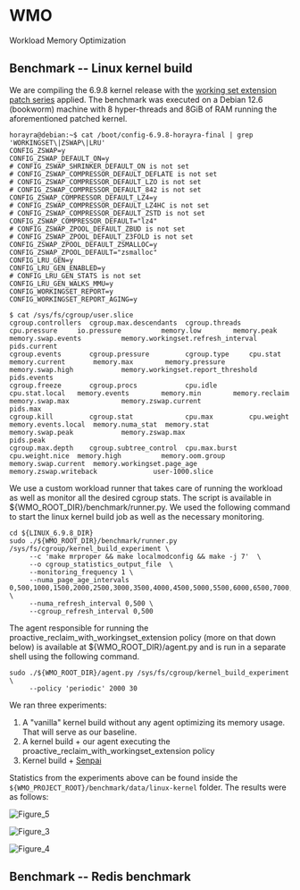 # WMO
Workload Memory Optimization

## Benchmark -- Linux kernel build
   
We are compiling the 6.9.8 kernel release with the [working set extension patch series](https://patchwork.kernel.org/project/linux-mm/list/?series=858486) applied.
The benchmark was executed on a Debian 12.6 (bookworm) machine with 8 hyper-threads and 8GiB of RAM running the aforementioned patched kernel.
```
horayra@debian:~$ cat /boot/config-6.9.8-horayra-final | grep 'WORKINGSET\|ZSWAP\|LRU'
CONFIG_ZSWAP=y
CONFIG_ZSWAP_DEFAULT_ON=y
# CONFIG_ZSWAP_SHRINKER_DEFAULT_ON is not set
# CONFIG_ZSWAP_COMPRESSOR_DEFAULT_DEFLATE is not set
# CONFIG_ZSWAP_COMPRESSOR_DEFAULT_LZO is not set
# CONFIG_ZSWAP_COMPRESSOR_DEFAULT_842 is not set
CONFIG_ZSWAP_COMPRESSOR_DEFAULT_LZ4=y
# CONFIG_ZSWAP_COMPRESSOR_DEFAULT_LZ4HC is not set
# CONFIG_ZSWAP_COMPRESSOR_DEFAULT_ZSTD is not set
CONFIG_ZSWAP_COMPRESSOR_DEFAULT="lz4"
# CONFIG_ZSWAP_ZPOOL_DEFAULT_ZBUD is not set
# CONFIG_ZSWAP_ZPOOL_DEFAULT_Z3FOLD is not set
CONFIG_ZSWAP_ZPOOL_DEFAULT_ZSMALLOC=y
CONFIG_ZSWAP_ZPOOL_DEFAULT="zsmalloc"
CONFIG_LRU_GEN=y
CONFIG_LRU_GEN_ENABLED=y
# CONFIG_LRU_GEN_STATS is not set
CONFIG_LRU_GEN_WALKS_MMU=y
CONFIG_WORKINGSET_REPORT=y
CONFIG_WORKINGSET_REPORT_AGING=y
```

```
$ cat /sys/fs/cgroup/user.slice
cgroup.controllers  cgroup.max.descendants  cgroup.threads  cpu.pressure     io.pressure          memory.low        memory.peak          memory.swap.events          memory.workingset.refresh_interval  pids.current
cgroup.events       cgroup.pressure         cgroup.type     cpu.stat         memory.current       memory.max        memory.pressure      memory.swap.high            memory.workingset.report_threshold  pids.events
cgroup.freeze       cgroup.procs            cpu.idle        cpu.stat.local   memory.events        memory.min        memory.reclaim       memory.swap.max             memory.zswap.current                pids.max
cgroup.kill         cgroup.stat             cpu.max         cpu.weight       memory.events.local  memory.numa_stat  memory.stat          memory.swap.peak            memory.zswap.max                    pids.peak
cgroup.max.depth    cgroup.subtree_control  cpu.max.burst   cpu.weight.nice  memory.high          memory.oom.group  memory.swap.current  memory.workingset.page_age  memory.zswap.writeback              user-1000.slice
```

We use a custom workload runner that takes care of running the workload as well as monitor all the desired cgroup stats. The script is available in ${WMO_ROOT_DIR}/benchmark/runner.py.
We used the following command to start the linux kernel build job as well as the necessary monitoring.

```
cd ${LINUX_6.9.8_DIR}
sudo ./${WMO_ROOT_DIR}/benchmark/runner.py /sys/fs/cgroup/kernel_build_experiment \
     --c 'make mrproper && make localmodconfig && make -j 7'  \
     --o cgroup_statistics_output_file  \
     --monitoring_frequency 1 \
     --numa_page_age_intervals 0,500,1000,1500,2000,2500,3000,3500,4000,4500,5000,5500,6000,6500,7000,7500,8000 \
     --numa_refresh_interval 0,500 \
     --cgroup_refresh_interval 0,500
```

The agent responsible for running the proactive_reclaim_with_workingset_extension policy (more on that down below) is available at ${WMO_ROOT_DIR}/agent.py and is run in a separate shell using the following command.
```
sudo ./${WMO_ROOT_DIR}/agent.py /sys/fs/cgroup/kernel_build_experiment \
     --policy 'periodic' 2000 30
```

We ran three experiments:
1. A "vanilla" kernel build without any agent optimizing its memory usage. That will serve as our baseline.
2. A kernel build + our agent executing the proactive_reclaim_with_workingset_extension policy
3. Kernel build + [Senpai](https://github.com/facebookincubator/senpai/blob/main/senpai.py)

Statistics from the experiments above can be found inside the `${WMO_PROJECT_ROOT}/benchmark/data/linux-kernel` folder.
The results were as follows:

![Figure_5](https://github.com/miloudi98/WMO/assets/141595383/da10fb52-03c6-4a43-9369-c424796167c7)

![Figure_3](https://github.com/miloudi98/WMO/assets/141595383/1821d6f5-041e-4083-b01c-a94d00ad6c3f)

![Figure_4](https://github.com/miloudi98/WMO/assets/141595383/68f2d582-fc64-43fb-83c4-ebdf66a8c0d9)

## Benchmark -- Redis benchmark
